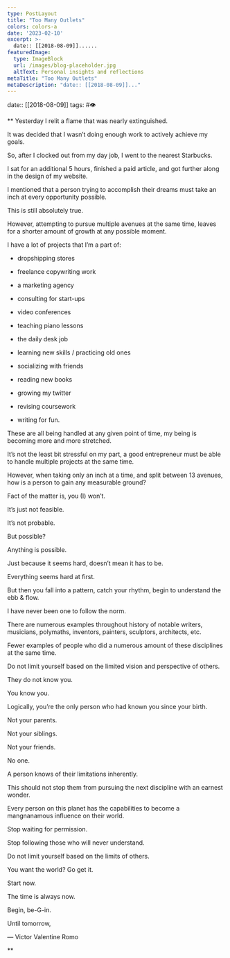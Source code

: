 ```yaml
---
type: PostLayout
title: "Too Many Outlets"
colors: colors-a
date: '2023-02-10'
excerpt: >-
  date:: [[2018-08-09]]......
featuredImage:
  type: ImageBlock
  url: /images/blog-placeholder.jpg
  altText: Personal insights and reflections
metaTitle: "Too Many Outlets"
metaDescription: "date:: [[2018-08-09]]..."
---
```

date:: [[2018-08-09]]
tags: #👁

**
Yesterday I relit a flame that was nearly extinguished.

It was decided that I wasn’t doing enough work to actively achieve my goals.

So, after I clocked out from my day job, I went to the nearest Starbucks.

I sat for an additional 5 hours, finished a paid article, and got further along in the design of my website.

I mentioned that a person trying to accomplish their dreams must take an inch at every opportunity possible.

This is still absolutely true.

However, attempting to pursue multiple avenues at the same time, leaves for a shorter amount of growth at any possible moment.

I have a lot of projects that I’m a part of:

-   dropshipping stores

-   freelance copywriting work

-   a marketing agency

-   consulting for start-ups

-   video conferences

-   teaching piano lessons

-   the daily desk job

-   learning new skills / practicing old ones

-   socializing with friends

-   reading new books

-   growing my twitter

-   revising coursework

-   writing for fun.

These are all being handled at any given point of time, my being is becoming more and more stretched.

It’s not the least bit stressful on my part, a good entrepreneur must be able to handle multiple projects at the same time. 

However, when taking only an inch at a time, and split between 13 avenues, how is a person to gain any measurable ground?

Fact of the matter is, you (I) won’t.

It’s just not feasible.

It’s not probable.

But possible?

Anything is possible.

Just because it seems hard, doesn’t mean it has to be.

Everything seems hard at first.

But then you fall into a pattern, catch your rhythm, begin to understand the ebb & flow.

I have never been one to follow the norm.

There are numerous examples throughout history of notable writers, musicians, polymaths, inventors, painters, sculptors, architects, etc.

Fewer examples of people who did a numerous amount of these disciplines at the same time.

Do not limit yourself based on the limited vision and perspective of others.

They do not know you.

You know you.

Logically, you’re the only person who had known you since your birth.

Not your parents.

Not your siblings.

Not your friends.

No one.

A person knows of their limitations inherently.

This should not stop them from pursuing the next discipline with an earnest wonder.

Every person on this planet has the capabilities to become a mangnanamous influence on their world.

Stop waiting for permission.

Stop following those who will never understand.

Do not limit yourself based on the limits of others.

You want the world? Go get it.

Start now.

The time is always now.

Begin, be-G-in.

Until tomorrow,

— Victor Valentine Romo


**